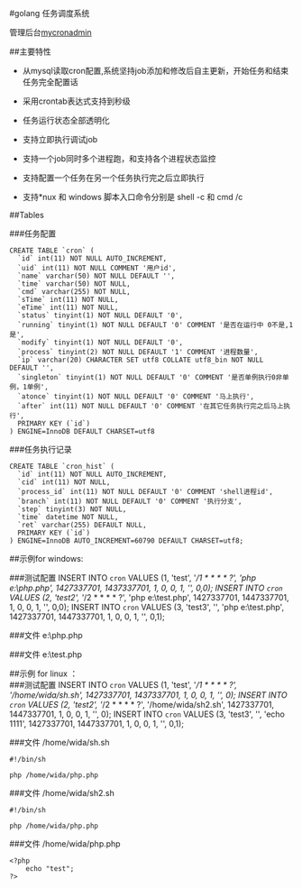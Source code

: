 
#golang  任务调度系统

管理后台[mycronadmin](http://github.com/widaT/mycronadmin)

##主要特性

- 从mysql读取cron配置,系统坚持job添加和修改后自主更新，开始任务和结束任务完全配置话

- 采用crontab表达式支持到秒级

- 任务运行状态全部透明化

- 支持立即执行调试job

- 支持一个job同时多个进程跑，和支持各个进程状态监控

- 支持配置一个任务在另一个任务执行完之后立即执行

- 支持*nux 和 windows  脚本入口命令分别是 shell -c  和  cmd /c

##Tables

###任务配置

    CREATE TABLE `cron` (
      `id` int(11) NOT NULL AUTO_INCREMENT,
      `uid` int(11) NOT NULL COMMENT '用户id',
      `name` varchar(50) NOT NULL DEFAULT '',
      `time` varchar(50) NOT NULL,
      `cmd` varchar(255) NOT NULL,
      `sTime` int(11) NOT NULL,
      `eTime` int(11) NOT NULL,
      `status` tinyint(1) NOT NULL DEFAULT '0',
      `running` tinyint(1) NOT NULL DEFAULT '0' COMMENT '是否在运行中 0不是,1是',
      `modify` tinyint(1) NOT NULL DEFAULT '0',
      `process` tinyint(2) NOT NULL DEFAULT '1' COMMENT '进程数量',
      `ip` varchar(20) CHARACTER SET utf8 COLLATE utf8_bin NOT NULL DEFAULT '',
      `singleton` tinyint(1) NOT NULL DEFAULT '0' COMMENT '是否单例执行0非单例，1单例',
      `atonce` tinyint(1) NOT NULL DEFAULT '0' COMMENT '马上执行',
      `after` int(11) NOT NULL DEFAULT '0' COMMENT '在其它任务执行完之后马上执行',
      PRIMARY KEY (`id`)
    ) ENGINE=InnoDB DEFAULT CHARSET=utf8


###任务执行记录

    CREATE TABLE `cron_hist` (
      `id` int(11) NOT NULL AUTO_INCREMENT,
      `cid` int(11) NOT NULL,
      `process_id` int(11) NOT NULL DEFAULT '0' COMMENT 'shell进程id',
      `branch` int(11) NOT NULL DEFAULT '0' COMMENT '执行分支',
      `step` tinyint(3) NOT NULL,
      `time` datetime NOT NULL,
      `ret` varchar(255) DEFAULT NULL,
      PRIMARY KEY (`id`)
    ) ENGINE=InnoDB AUTO_INCREMENT=60790 DEFAULT CHARSET=utf8;

##示例for windows:

###测试配置
    INSERT INTO `cron` VALUES (1, 'test', '*/1 * * * * ?', 'php e:\\php.php', 1427337701, 1437337701, 1, 0, 0, 1, '', 0,0);
    INSERT INTO `cron` VALUES (2, 'test2', '*/2 * * * * ?', 'php e:\\test.php', 1427337701, 1447337701, 1, 0, 0, 1, '', 0,0);
    INSERT INTO `cron` VALUES (3, 'test3', '', 'php e:\\test.php', 1427337701, 1447337701, 1, 0, 0, 1, '', 0,1);

###文件 e:\php.php
    <?php
        echo "每秒执行";	 
    ?>

###文件 e:\test.php
    <?php
        echo "每两秒执行一次";
    ?>
        
##示例 for linux ：  
###测试配置
    INSERT INTO `cron` VALUES (1, 'test', '*/1 * * * * ?', '/home/wida/sh.sh', 1427337701, 1437337701, 1, 0, 0, 1, '', 0);
    INSERT INTO `cron` VALUES (2, 'test2', '*/2 * * * * ?', '/home/wida/sh2.sh', 1427337701, 1447337701, 1, 0, 0, 1, '', 0);
    INSERT INTO `cron` VALUES (3, 'test3', '', 'echo 1111', 1427337701, 1447337701, 1, 0, 0, 1, '', 0,1);

###文件 /home/wida/sh.sh

    #!/bin/sh

    php /home/wida/php.php

###文件 /home/wida/sh2.sh

    #!/bin/sh

    php /home/wida/php.php

###文件 /home/wida/php.php

    <?php
        echo "test";
    ?>
    